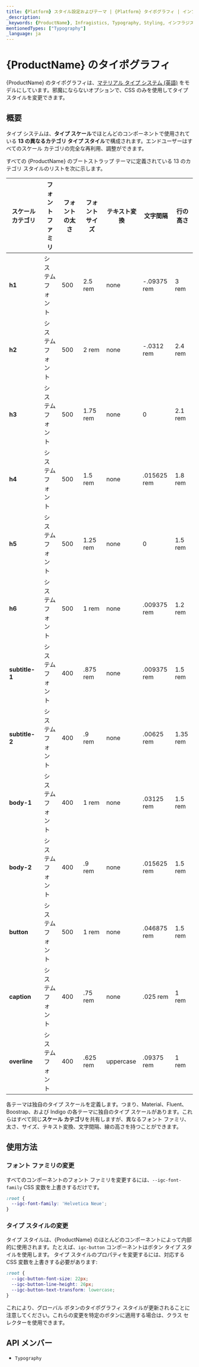 ```yaml
---
title: {Platform} スタイル設定およびテーマ | {Platform} タイポグラフィ | インフラジスティックス
_description:
_keywords: {ProductName}, Infragistics, Typography, Styling, インフラジスティックス, タイポグラフィ, スタイル設定
mentionedTypes: ["Typography"]
_language: ja
---
```


# {ProductName} のタイポグラフィ
{ProductName} のタイポグラフィは、[マテリアル タイプ システム (英語)](https://material.io/design/typography/the-type-system.html#) をモデルにしています。邪魔にならないオプションで、CSS のみを使用してタイプ スタイルを変更できます。

## 概要
タイプ システムは、**タイプ スケール**でほとんどのコンポーネントで使用されている **13 の異なるカテゴリ タイプ スタイル**で構成されます。エンドユーザーはすべてのスケール カテゴリの完全な再利用、調整ができます。

すべての {ProductName} のブートストラップ テーマに定義されている 13 のカテゴリ スタイルのリストを次に示します。

| **スケール カテゴリ** | **フォント ファミリ** | **フォントの太さ** | **フォント サイズ** | **テキスト変換** | **文字間隔** | **行の高さ** |
|--------------------|-----------------|-----------------|---------------|--------------------|--------------------|-----------------|
| **h1**             |  システム フォント    | 500             | 2.5 rem       | none               | -.09375 rem        | 3 rem           |
| **h2**             |  システム フォント    | 500             | 2 rem         | none               | -.0312 rem         | 2.4 rem         |
| **h3**             |  システム フォント    | 500             | 1.75 rem      | none               | 0                  | 2.1 rem         |
| **h4**             |  システム フォント    | 500             | 1.5 rem       | none               | .015625 rem        | 1.8 rem         |
| **h5**             |  システム フォント    | 500             | 1.25 rem      | none               | 0                  | 1.5 rem         |
| **h6**             |  システム フォント    | 500             | 1 rem         | none               | .009375 rem        | 1.2 rem         |
| **subtitle-1**     |  システム フォント    | 400             | .875 rem      | none               | .009375 rem        | 1.5 rem         |
| **subtitle-2**     |  システム フォント    | 400             | .9 rem        | none               | .00625 rem         | 1.35 rem        |
| **body-1**         |  システム フォント    | 400             | 1 rem         | none               | .03125 rem         | 1.5 rem         |
| **body-2**         |  システム フォント    | 400             | .9 rem        | none               | .015625 rem        | 1.5 rem         |
| **button**         |  システム フォント    | 500             | 1 rem         | none               | .046875 rem        | 1.5 rem         |
| **caption**        |  システム フォント    | 400             | .75 rem       | none               | .025 rem           | 1 rem           |
| **overline**       |  システム フォント    | 400             | .625 rem      | uppercase          | .09375 rem         | 1 rem           |

各テーマは独自のタイプ スケールを定義します。つまり、Material、Fluent、Boostrap、および Indigo の各テーマに独自のタイプ スケールがあります。これらはすべて同じ**スケール カテゴリ**を共有しますが、異なるフォント ファミリ、太さ、サイズ、テキスト変換、文字間隔、線の高さを持つことができます。

## 使用方法

### フォント ファミリの変更

すべてのコンポーネントのフォント ファミリを変更するには、`--igc-font-family` CSS 変数を上書きするだけです。

```css
:root {
  --igc-font-family: 'Helvetica Neue';
}
```

### タイプ スタイルの変更

タイプ スタイルは、{ProductName} のほとんどのコンポーネントによって内部的に使用されます。たとえば、`igc-button` コンポーネントはボタン タイプ スタイルを使用します。
タイプ スタイルのプロパティを変更するには、対応する CSS 変数を上書きする必要があります:

```css
:root {
  --igc-button-font-size: 22px;
  --igc-button-line-height: 26px;
  --igc-button-text-transform: lowercase;
}
```

これにより、グローバル ボタンのタイポグラフィ スタイルが更新されることに注意してください。これらの変更を特定のボタンに適用する場合は、クラス セレクターを使用できます。

## API メンバー

 - `Typography`